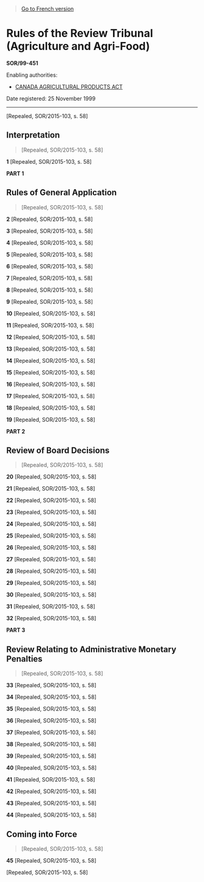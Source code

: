 > [Go to French version](/fr/Règlements/Décrets,%20ordonnances%20et%20règlements%20statutaires/99/451.md)

# Rules of the Review Tribunal (Agriculture and Agri-Food)

**SOR/99-451**

Enabling authorities: 
- [CANADA AGRICULTURAL PRODUCTS ACT](/en/Acts/Statutes%20of%20Canada/1985/c.%2020%20(4th%20Supp.).md)

Date registered: 25 November 1999

----------


[Repealed, SOR/2015-103, s. 58]



## Interpretation
> [Repealed, SOR/2015-103, s. 58]



**1** [Repealed, SOR/2015-103, s. 58]




**PART 1** 
## Rules of General Application
> [Repealed, SOR/2015-103, s. 58]



**2** [Repealed, SOR/2015-103, s. 58]



**3** [Repealed, SOR/2015-103, s. 58]



**4** [Repealed, SOR/2015-103, s. 58]



**5** [Repealed, SOR/2015-103, s. 58]



**6** [Repealed, SOR/2015-103, s. 58]



**7** [Repealed, SOR/2015-103, s. 58]



**8** [Repealed, SOR/2015-103, s. 58]



**9** [Repealed, SOR/2015-103, s. 58]



**10** [Repealed, SOR/2015-103, s. 58]



**11** [Repealed, SOR/2015-103, s. 58]



**12** [Repealed, SOR/2015-103, s. 58]



**13** [Repealed, SOR/2015-103, s. 58]



**14** [Repealed, SOR/2015-103, s. 58]



**15** [Repealed, SOR/2015-103, s. 58]



**16** [Repealed, SOR/2015-103, s. 58]



**17** [Repealed, SOR/2015-103, s. 58]



**18** [Repealed, SOR/2015-103, s. 58]



**19** [Repealed, SOR/2015-103, s. 58]




**PART 2** 
## Review of Board Decisions
> [Repealed, SOR/2015-103, s. 58]



**20** [Repealed, SOR/2015-103, s. 58]



**21** [Repealed, SOR/2015-103, s. 58]



**22** [Repealed, SOR/2015-103, s. 58]



**23** [Repealed, SOR/2015-103, s. 58]



**24** [Repealed, SOR/2015-103, s. 58]



**25** [Repealed, SOR/2015-103, s. 58]



**26** [Repealed, SOR/2015-103, s. 58]



**27** [Repealed, SOR/2015-103, s. 58]



**28** [Repealed, SOR/2015-103, s. 58]



**29** [Repealed, SOR/2015-103, s. 58]



**30** [Repealed, SOR/2015-103, s. 58]



**31** [Repealed, SOR/2015-103, s. 58]



**32** [Repealed, SOR/2015-103, s. 58]




**PART 3** 
## Review Relating to Administrative Monetary Penalties
> [Repealed, SOR/2015-103, s. 58]



**33** [Repealed, SOR/2015-103, s. 58]



**34** [Repealed, SOR/2015-103, s. 58]



**35** [Repealed, SOR/2015-103, s. 58]



**36** [Repealed, SOR/2015-103, s. 58]



**37** [Repealed, SOR/2015-103, s. 58]



**38** [Repealed, SOR/2015-103, s. 58]



**39** [Repealed, SOR/2015-103, s. 58]



**40** [Repealed, SOR/2015-103, s. 58]



**41** [Repealed, SOR/2015-103, s. 58]



**42** [Repealed, SOR/2015-103, s. 58]



**43** [Repealed, SOR/2015-103, s. 58]



**44** [Repealed, SOR/2015-103, s. 58]




## Coming into Force
> [Repealed, SOR/2015-103, s. 58]



**45** [Repealed, SOR/2015-103, s. 58]


[Repealed, SOR/2015-103, s. 58]


